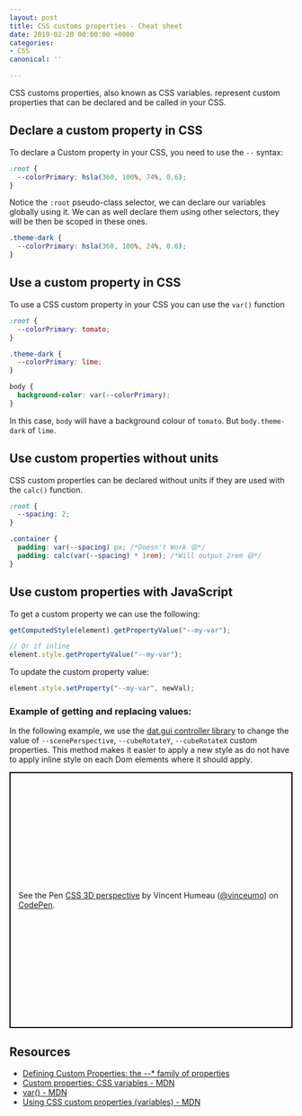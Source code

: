 ```yaml
---
layout: post
title: CSS customs properties - Cheat sheet
date: 2019-02-20 00:00:00 +0000
categories:
- CSS
canonical: ''

---
```

CSS customs properties, also known as CSS variables. represent custom properties that can be declared and be called in your CSS.

## Declare a custom property in CSS

To declare a Custom property in your CSS, you need to use the `--` syntax:

```css
:root {
  --colorPrimary: hsla(360, 100%, 74%, 0.6);
}
```

Notice the `:root` pseudo-class selector, we can declare our variables globally using it. We can as well declare them using other selectors, they will be then be scoped in these ones.

```css
.theme-dark {
  --colorPrimary: hsla(360, 100%, 24%, 0.6);
}
```

## Use a custom property in CSS

To use a CSS custom property in your CSS you can use the `var()` function

```css
:root {
  --colorPrimary: tomato;
}

.theme-dark {
  --colorPrimary: lime;
}

body {
  background-color: var(--colorPrimary);
}
```

In this case, `body` will have a background colour of `tomato`. But `body.theme-dark` of `lime`.

## Use custom properties without units

CSS custom properties can be declared without units if they are used with the `calc()` function.

```css
:root {
  --spacing: 2;
}

.container {
  padding: var(--spacing) px; /*Doesn't Work 😫*/
  padding: calc(var(--spacing) * 1rem); /*Will output 2rem 😃*/
}
```

## Use custom properties with JavaScript

To get a custom property we can use the following:

```js
getComputedStyle(element).getPropertyValue("--my-var");

// Or if inline
element.style.getPropertyValue("--my-var");
```

To update the custom property value:

```js
element.style.setProperty("--my-var", newVal);
```

### Example of getting and replacing values:

In the following example, we use the [dat.gui controller library](https://workshop.chromeexperiments.com/examples/gui/) to change the value of `--scenePerspective`, `--cubeRotateY`, `--cubeRotateX` custom properties. This method makes it easier to apply a new style as do not have to apply inline style on each Dom elements where it should apply.

<p class="codepen" data-height="456" data-theme-id="dark" data-default-tab="js,result" data-user="vinceumo" data-slug-hash="jdJLge" style="height: 456px; box-sizing: border-box; display: flex; align-items: center; justify-content: center; border: 2px solid black; margin: 1em 0; padding: 1em;" data-pen-title="CSS 3D perspective">
<span>See the Pen <a href="https://codepen.io/vinceumo/pen/jdJLge/">
CSS 3D perspective</a> by Vincent Humeau (<a href="https://codepen.io/vinceumo">@vinceumo</a>)
on <a href="https://codepen.io">CodePen</a>.</span>
</p>
<script async src="https://static.codepen.io/assets/embed/ei.js"></script>

## Resources

* [Defining Custom Properties: the --* family of properties](https://drafts.csswg.org/css-variables/#defining-variables)
* [Custom properties: CSS variables - MDN](https://developer.mozilla.org/en-US/docs/Web/CSS/--*)
* [var() - MDN](https://developer.mozilla.org/en-US/docs/Web/CSS/var)
* [Using CSS custom properties (variables) - MDN](https://developer.mozilla.org/en-US/docs/Web/CSS/Using_CSS_variables)